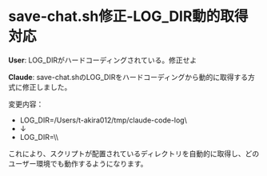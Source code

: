 # save-chat.sh修正-LOG_DIR動的取得対応

**User**:
LOG_DIRがハードコーディングされている。修正せよ

**Claude**:
save-chat.shのLOG_DIRをハードコーディングから動的に取得する方式に修正しました。

変更内容：
- LOG_DIR=\/Users/t-akira012/tmp/claude-code-log\ 
- ↓
- LOG_DIR=\\\

これにより、スクリプトが配置されているディレクトリを自動的に取得し、どのユーザー環境でも動作するようになります。
